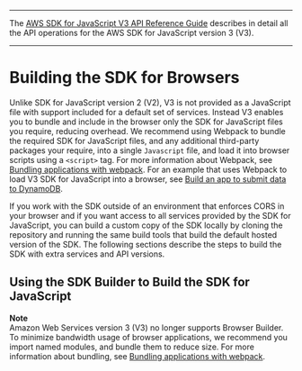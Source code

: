 --------

 The [AWS SDK for JavaScript V3 API Reference Guide](https://docs.aws.amazon.com/AWSJavaScriptSDK/v3/latest/index.html) describes in detail all the API operations for the AWS SDK for JavaScript version 3 \(V3\)\. 

--------

# Building the SDK for Browsers<a name="building-sdk-for-browsers"></a>

Unlike SDK for JavaScript version 2 \(V2\), V3 is not provided as a JavaScript file with support included for a default set of services\. Instead V3 enables you to bundle and include in the browser only the SDK for JavaScript files you require, reducing overhead\. We recommend using Webpack to bundle the required SDK for JavaScript files, and any additional third\-party packages your require, into a single `Javascript` file, and load it into browser scripts using a `<script>` tag\. For more information about Webpack, see [Bundling applications with webpack](webpack.md)\. For an example that uses Webpack to load V3 SDK for JavaScript into a browser, see [Build an app to submit data to DynamoDB](cross-service-example-submitting-data.md)\.

If you work with the SDK outside of an environment that enforces CORS in your browser and if you want access to all services provided by the SDK for JavaScript, you can build a custom copy of the SDK locally by cloning the repository and running the same build tools that build the default hosted version of the SDK\. The following sections describe the steps to build the SDK with extra services and API versions\.

## Using the SDK Builder to Build the SDK for JavaScript<a name="using-the-sdk-builder"></a>

**Note**  
Amazon Web Services version 3 \(V3\) no longer supports Browser Builder\. To minimize bandwidth usage of browser applications, we recommend you import named modules, and bundle them to reduce size\. For more information about bundling, see [Bundling applications with webpack](webpack.md)\.